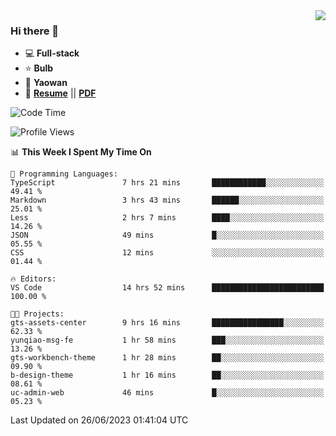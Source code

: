 <img align="right" src="https://github-readme-stats.vercel.app/api?username=LolipopJ&show_icons=true&count_private=true&hide_title=true&include_all_commits=true&theme=vue">

### Hi there 👋

- :computer: **Full-stack**
- :star: **Bulb**
- :pill: **Yaowan**
- :milky_way: [**Resume**](https://lolipopj.github.io/resume/) || [**PDF**](https://cdn.jsdelivr.net/gh/lolipopj/resume/export/resume-en.pdf)

<!--START_SECTION:waka-->
![Code Time](http://img.shields.io/badge/Code%20Time-1%2C414%20hrs%207%20mins-blue)

![Profile Views](http://img.shields.io/badge/Profile%20Views-0-blue)

📊 **This Week I Spent My Time On** 

```text
💬 Programming Languages: 
TypeScript               7 hrs 21 mins       ████████████░░░░░░░░░░░░░   49.41 % 
Markdown                 3 hrs 43 mins       ██████░░░░░░░░░░░░░░░░░░░   25.01 % 
Less                     2 hrs 7 mins        ████░░░░░░░░░░░░░░░░░░░░░   14.26 % 
JSON                     49 mins             █░░░░░░░░░░░░░░░░░░░░░░░░   05.55 % 
CSS                      12 mins             ░░░░░░░░░░░░░░░░░░░░░░░░░   01.44 % 

🔥 Editors: 
VS Code                  14 hrs 52 mins      █████████████████████████   100.00 % 

🐱‍💻 Projects: 
gts-assets-center        9 hrs 16 mins       ████████████████░░░░░░░░░   62.33 % 
yunqiao-msg-fe           1 hr 58 mins        ███░░░░░░░░░░░░░░░░░░░░░░   13.26 % 
gts-workbench-theme      1 hr 28 mins        ██░░░░░░░░░░░░░░░░░░░░░░░   09.90 % 
b-design-theme           1 hr 16 mins        ██░░░░░░░░░░░░░░░░░░░░░░░   08.61 % 
uc-admin-web             46 mins             █░░░░░░░░░░░░░░░░░░░░░░░░   05.23 % 
```


 Last Updated on 26/06/2023 01:41:04 UTC
<!--END_SECTION:waka-->
